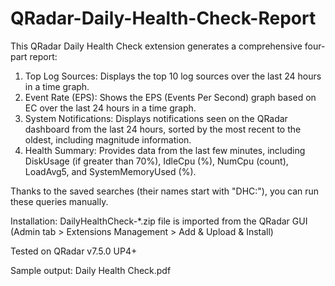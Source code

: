 # QRadar-Daily-Health-Check-Report

This QRadar Daily Health Check extension generates a comprehensive four-part report:
1) Top Log Sources: Displays the top 10 log sources over the last 24 hours in a time graph.
2) Event Rate (EPS): Shows the EPS (Events Per Second) graph based on EC over the last 24 hours in a time graph.
3) System Notifications: Displays notifications seen on the QRadar dashboard from the last 24 hours, sorted by the most recent to the oldest, including magnitude information.
4) Health Summary: Provides data from the last few minutes, including DiskUsage (if greater than 70%), IdleCpu (%), NumCpu (count), LoadAvg5, and SystemMemoryUsed (%).

Thanks to the saved searches (their names start with "DHC:"), you can run these queries manually.

Installation: DailyHealthCheck-*.zip file is imported from the QRadar GUI (Admin tab > Extensions Management > Add & Upload & Install)

Tested on QRadar v7.5.0 UP4+

Sample output: Daily Health Check.pdf
